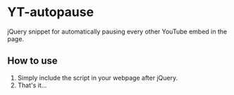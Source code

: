 # YT-autopause
jQuery snippet for automatically pausing every other YouTube embed in the page.

## How to use
1. Simply include the script in your webpage after jQuery.<script src="path/to/autopause.js"></script>
2. That's it...
